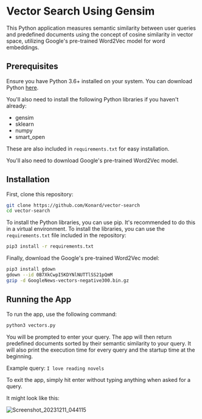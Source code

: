 # Vector Search Using Gensim 

This Python application measures semantic similarity between user queries and predefined documents using the concept of cosine similarity in vector space, utilizing Google's pre-trained Word2Vec model for word embeddings.

## Prerequisites

Ensure you have Python 3.6+ installed on your system. You can download Python [here](https://www.python.org/downloads/).

You'll also need to install the following Python libraries if you haven't already:

- gensim
- sklearn
- numpy
- smart_open

These are also included in `requirements.txt` for easy installation. 

You'll also need to download Google's pre-trained Word2Vec model. 

## Installation

First, clone this repository:

```bash
git clone https://github.com/Konard/vector-search
cd vector-search
```

To install the Python libraries, you can use pip. It's recommended to do this in a virtual environment. To install the libraries, you can use the `requirements.txt` file included in the repository:

```bash
pip3 install -r requirements.txt
```

Finally, download the Google's pre-trained Word2Vec model:

```bash
pip3 install gdown
gdown --id 0B7XkCwpI5KDYNlNUTTlSS21pQmM
gzip -d GoogleNews-vectors-negative300.bin.gz
```

## Running the App

To run the app, use the following command:

```bash
python3 vectors.py
```

You will be prompted to enter your query. The app will then return predefined documents sorted by their semantic similarity to your query. It will also print the execution time for every query and the startup time at the beginning.

Example query: `I love reading novels`

To exit the app, simply hit enter without typing anything when asked for a query.

It might look like this:

![Screenshot_20231211_044115](https://github.com/Konard/vector-search/assets/1431904/3ba7200d-e09a-4e24-89c3-0768edd9cfcc)
